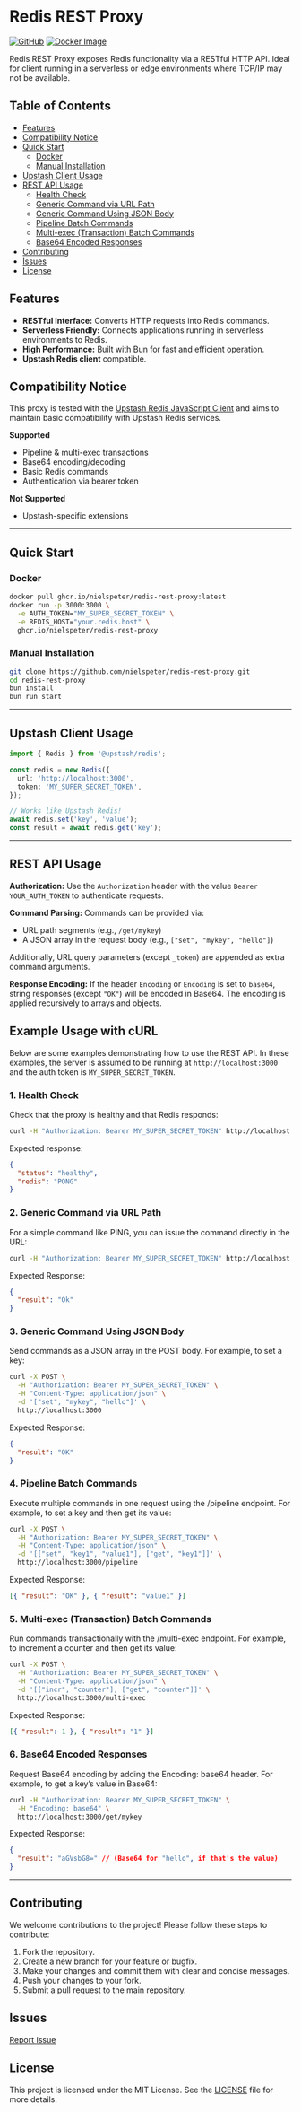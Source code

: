 # Redis REST Proxy

[![GitHub](https://img.shields.io/badge/GitHub-Repository-blue?logo=github)](https://github.com/nielspeter/redis-rest-proxy)
[![Docker Image](https://img.shields.io/badge/Docker-Package-blue?logo=docker)](https://github.com/nielspeter/redis-rest-proxy/pkgs/container/redis-rest-proxy)

Redis REST Proxy exposes Redis functionality via a RESTful HTTP API. Ideal for client running in a serverless or edge environments where TCP/IP may not be available.

## Table of Contents

- [Features](#features)
- [Compatibility Notice](#compatibility-notice)
- [Quick Start](#quick-start)
  - [Docker](#docker)
  - [Manual Installation](#manual-installation)
- [Upstash Client Usage](#upstash-client-usage)
- [REST API Usage](#rest-api-usage)
  - [Health Check](#1-health-check)
  - [Generic Command via URL Path](#2-generic-command-via-url-path)
  - [Generic Command Using JSON Body](#3-generic-command-using-json-body)
  - [Pipeline Batch Commands](#4-pipeline-batch-commands)
  - [Multi-exec (Transaction) Batch Commands](#5-multi-exec-transaction-batch-commands)
  - [Base64 Encoded Responses](#6-base64-encoded-responses)
- [Contributing](#contributing)
- [Issues](#issues)
- [License](#license)

## Features

- **RESTful Interface:** Converts HTTP requests into Redis commands.
- **Serverless Friendly:** Connects applications running in serverless environments to Redis.
- **High Performance:** Built with Bun for fast and efficient operation.
- **Upstash Redis client** compatible.

## Compatibility Notice

This proxy is tested with the [Upstash Redis JavaScript Client](https://github.com/upstash/redis-js/tree/main) and aims to maintain basic compatibility with Upstash Redis services.

**Supported**

- Pipeline & multi-exec transactions
- Base64 encoding/decoding
- Basic Redis commands
- Authentication via bearer token

**Not Supported**

- Upstash-specific extensions

---

## Quick Start

### Docker

```bash
docker pull ghcr.io/nielspeter/redis-rest-proxy:latest
docker run -p 3000:3000 \
  -e AUTH_TOKEN="MY_SUPER_SECRET_TOKEN" \
  -e REDIS_HOST="your.redis.host" \
  ghcr.io/nielspeter/redis-rest-proxy
```

### Manual Installation

```bash
git clone https://github.com/nielspeter/redis-rest-proxy.git
cd redis-rest-proxy
bun install
bun run start
```

---

## Upstash Client Usage

```typescript
import { Redis } from '@upstash/redis';

const redis = new Redis({
  url: 'http://localhost:3000',
  token: 'MY_SUPER_SECRET_TOKEN',
});

// Works like Upstash Redis!
await redis.set('key', 'value');
const result = await redis.get('key');
```

---

## REST API Usage

**Authorization:** Use the `Authorization` header with the value `Bearer YOUR_AUTH_TOKEN` to authenticate requests.

**Command Parsing:** Commands can be provided via:

- URL path segments (e.g., `/get/mykey`)
- A JSON array in the request body (e.g., `["set", "mykey", "hello"]`)

Additionally, URL query parameters (except `_token`) are appended as extra command arguments.

**Response Encoding:** If the header `Encoding` or `Encoding` is set to `base64`, string responses (except `"OK"`) will be encoded in Base64. The encoding is applied recursively to arrays and objects.

## Example Usage with cURL

Below are some examples demonstrating how to use the REST API. In these examples, the server is assumed to be running at `http://localhost:3000` and the auth token is `MY_SUPER_SECRET_TOKEN`.

### 1. Health Check

Check that the proxy is healthy and that Redis responds:

```bash
curl -H "Authorization: Bearer MY_SUPER_SECRET_TOKEN" http://localhost:3000/health
```

Expected response:

```json
{
  "status": "healthy",
  "redis": "PONG"
}
```

### 2. Generic Command via URL Path

For a simple command like PING, you can issue the command directly in the URL:

```bash
curl -H "Authorization: Bearer MY_SUPER_SECRET_TOKEN" http://localhost:3000/set/mykey/hello
```

Expected Response:

```json
{
  "result": "Ok"
}
```

### 3. Generic Command Using JSON Body

Send commands as a JSON array in the POST body. For example, to set a key:

```bash
curl -X POST \
  -H "Authorization: Bearer MY_SUPER_SECRET_TOKEN" \
  -H "Content-Type: application/json" \
  -d '["set", "mykey", "hello"]' \
  http://localhost:3000
```

Expected Response:

```json
{
  "result": "OK"
}
```

### 4. Pipeline Batch Commands

Execute multiple commands in one request using the /pipeline endpoint. For example, to set a key and then get its value:

```bash
curl -X POST \
  -H "Authorization: Bearer MY_SUPER_SECRET_TOKEN" \
  -H "Content-Type: application/json" \
  -d '[["set", "key1", "value1"], ["get", "key1"]]' \
  http://localhost:3000/pipeline
```

Expected Response:

```json
[{ "result": "OK" }, { "result": "value1" }]
```

### 5. Multi‑exec (Transaction) Batch Commands

Run commands transactionally with the /multi-exec endpoint. For example, to increment a counter and then get its value:

```bash
curl -X POST \
  -H "Authorization: Bearer MY_SUPER_SECRET_TOKEN" \
  -H "Content-Type: application/json" \
  -d '[["incr", "counter"], ["get", "counter"]]' \
  http://localhost:3000/multi-exec
```

Expected Response:

```json
[{ "result": 1 }, { "result": "1" }]
```

### 6. Base64 Encoded Responses

Request Base64 encoding by adding the Encoding: base64 header. For example, to get a key’s value in Base64:

```bash
curl -H "Authorization: Bearer MY_SUPER_SECRET_TOKEN" \
  -H "Encoding: base64" \
  http://localhost:3000/get/mykey
```

Expected Response:

```json
{
  "result": "aGVsbG8=" // (Base64 for "hello", if that's the value)
}
```

---

## Contributing

We welcome contributions to the project! Please follow these steps to contribute:

1. Fork the repository.
2. Create a new branch for your feature or bugfix.
3. Make your changes and commit them with clear and concise messages.
4. Push your changes to your fork.
5. Submit a pull request to the main repository.

## Issues

[Report Issue](https://github.com/nielspeter/redis-rest-proxy/issues)

## License

This project is licensed under the MIT License. See the [LICENSE](LICENSE) file for more details.
